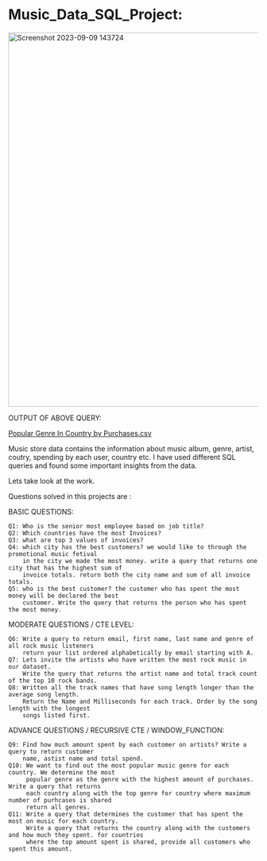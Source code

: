 # Music_Data_SQL_Project:

<img width="754" alt="Screenshot 2023-09-09 143724" src="https://github.com/vaibhavrk18/Music_Data_SQL_Project/assets/138751404/bf6c9dbd-7f23-47c9-943b-f7ffd06ac97c">

OUTPUT OF ABOVE QUERY:

[Popular Genre In Country by Purchases.csv](https://github.com/vaibhavrk18/Music_Data_SQL_Project/files/12565378/Popular.Genre.In.Country.by.Purchases.csv)


Music store data contains the information about music album, genre, artist, coutry, spending by each user, country etc.
I have used different SQL queries and found some important insights from the data.

Lets take look at the work.

Questions solved in this projects are :

BASIC QUESTIONS:

    Q1: Who is the senior most employee based on job title?
    Q2: Which countries have the most Invoices?
    Q3: what are top 3 values of invoices?
    Q4: which city has the best customers? we would like to through the promotional music fetival
        in the city we made the most money. write a query that returns one city that has the highest sum of 
        invoice totals. return both the city name and sum of all invoice totals.
    Q5: who is the best customer? the customer who has spent the most money will be declared the best 
        customer. Write the query that returns the person who has spent the most money.

MODERATE QUESTIONS / CTE LEVEL:
    
    Q6: Write a query to return email, first name, last name and genre of all rock music listeners
        return your list ordered alphabetically by email starting with A.
    Q7: Lets invite the artists who have written the most rock music in our dataset.
        Write the query that returns the artist name and total track count of the top 10 rock bands.
    Q8: Written all the track names that have song length longer than the average song length.
        Return the Name and Milliseconds for each track. Order by the song length with the longest 
        songs listed first.

ADVANCE QUESTIONS / RECURSIVE CTE / WINDOW_FUNCTION:
    
    Q9: Find how much amount spent by each customer on artists? Write a query to return customer
        name, astist name and total spend.
    Q10: We want to find out the most popular music genre for each country. We determine the most
         popular genre as the genre with the highest amount of purchases. Write a query that returns
         each country along with the top genre for country where maximum number of purhcases is shared 
         return all genres.
    Q11: Write a query that determines the customer that has spent the most on music for each country.
         Write a query that returns the country along with the customers and how much they spent. for countries
         where the top amount spent is shared, provide all customers who spent this amount.

     
